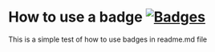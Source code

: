 # How to use a badge [![Badges](https://img.shields.io/badge/Version-0.1-green.svg)](https://github.com/TechJA/badge-test)

This is a simple test of how to use badges in readme.md file
